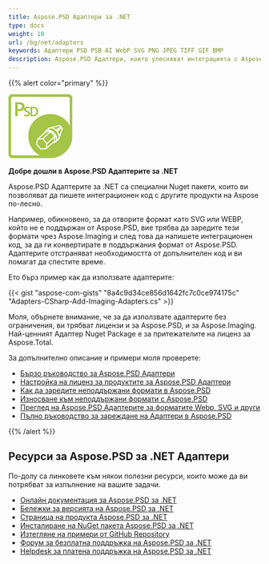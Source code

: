 ```yaml
---
title: Aspose.PSD Адаптери за .NET
type: docs
weight: 10
url: /bg/net/adapters
keywords: Адаптери PSD PSB AI WebP SVG PNG JPEG TIFF GIF BMP
description: Aspose.PSD Адаптери, които улесняват интеграцията с Aspose.Imaging и я правят по-бърза. Отварят допълнителни формати като PSD PSB AI WebP SVG PNG JPEG TIFF GIF BMP за редакция в стил, приличен на Photoshop, чрез C#. Не изискват инсталиране на Adobe Photoshop или Illustrator. Просто добавете Nuget Package като Референция. Безпроблемна интеграция с изображенията.
---
```


{{% alert color="primary" %}} 

**![Лого на продукта Aspose.PSD за .NET](aspose_psd-for-net-adapter.png)**

**Добре дошли в Aspose.PSD Адаптерите за .NET**

Aspose.PSD Адаптерите за .NET са специални Nuget пакети, които ви позволяват да пишете интеграционен код с другите продукти на Aspose по-лесно.

Например, обикновено, за да отворите формат като SVG или WEBP, който не е поддържан от Aspose.PSD, вие трябва да заредите тези формати чрез Aspose.Imaging и след това да напишете интеграционен код, за да ги конвертирате в поддържания формат от Aspose.PSD. Адаптерите отстраняват необходимостта от допълнителен код и ви помагат да спестите време.

Ето бърз пример как да използвате адаптерите:

{{< gist "aspose-com-gists" "8a4c9d34ce856d1642fc7c0ce974175c" "Adapters-CSharp-Add-Imaging-Adapters.cs" >}}

Моля, обърнете внимание, че за да използвате адаптерите без ограничения, ви трябват лицензи и за Aspose.PSD, и за Aspose.Imaging. Най-ценният Адаптер Nuget Package е за притежателите на лиценз за Aspose.Total.

За допълнително описание и примери моля проверете:
- [Бързо ръководство за Aspose.PSD Адаптери](/psd/bg/net/adapters/quick-start)
- [Настройка на лиценз за продуктите за Aspose.PSD Адаптери](/psd/bg/net/adapters/license)
- [Как да заредите неподдържани формати в Aspose.PSD](/psd/bg/net/adapters/load-unsupported-formats)
- [Износване към неподдържани формати с Aspose.PSD](/psd/bg/net/adapters/export-to-unsupported-formats)
- [Преглед на Aspose.PSD Адаптерите за форматите Webp, SVG и други](/psd/bg/net/adapters/working-with-webp-svg-formats-overview)
- [Пълно ръководство за зареждане на Адаптери в Aspose.PSD](/psd/bg/net/adapters/full-manual)

{{% /alert %}} 

## **Ресурси за Aspose.PSD за .NET Адаптери**

По-долу са линковете към някои полезни ресурси, които може да ви потрябват за изпълнение на вашите задачи.

- [Онлайн документация за Aspose.PSD за .NET](/psd/bg/net/adapters)
- [Бележки за версията на Aspose.PSD за .NET](/psd/bg/net/adapters/release-notes/)
- [Страница на продукта Aspose.PSD за .NET](https://products.aspose.com/psd/net)
- [Инсталиране на NuGet пакета Aspose.PSD за .NET](https://www.nuget.org/packages/Aspose.PSD.Adapters.Imaging/)
- [Изтегляне на примери от GitHub Repository](https://github.com/aspose-psd/Aspose.PSD-for-.NET)
- [Форум за безплатна поддръжка на Aspose.PSD за .NET](https://forum.aspose.com/c/psd)
- [Helpdesk за платена поддръжка на Aspose.PSD за .NET](https://helpdesk.aspose.com/)